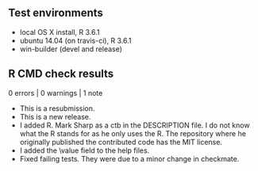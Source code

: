 ## Test environments
* local OS X install, R 3.6.1
* ubuntu 14.04 (on travis-ci), R 3.6.1
* win-builder (devel and release)

## R CMD check results

0 errors | 0 warnings | 1 note

* This is a resubmission.
* This is a new release.
* I added R. Mark Sharp as a ctb in the DESCRIPTION file. I do not know what the R stands for as he only uses the R. The repository where he originally published the contributed code has the MIT license.
* I added the \value field to the help files.
* Fixed failing tests. They were due to a minor change in checkmate.
